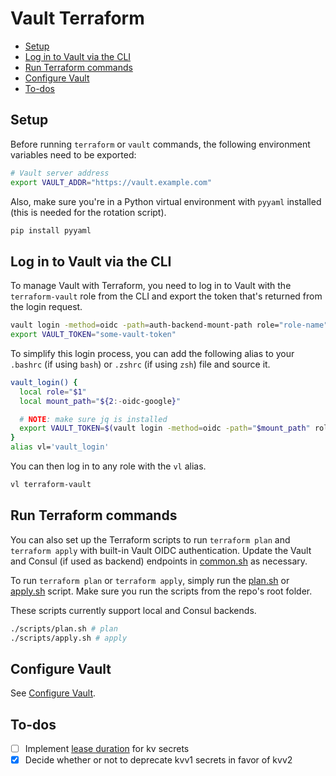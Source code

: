 # Vault Terraform

- [Setup](#setup)
- [Log in to Vault via the CLI](#log-in-to-vault-via-the-cli)
- [Run Terraform commands](#run-terraform-commands)
- [Configure Vault](#configure-vault)
- [To-dos](#to-dos)

## Setup

Before running `terraform` or `vault` commands, the following environment variables need to be exported:

```bash
# Vault server address
export VAULT_ADDR="https://vault.example.com"
```

Also, make sure you're in a Python virtual environment with `pyyaml` installed (this is needed for the rotation script).

```bash
pip install pyyaml
```

## Log in to Vault via the CLI

To manage Vault with Terraform, you need to log in to Vault with the `terraform-vault` role from the CLI and export the token that's returned from the login request.

```bash
vault login -method=oidc -path=auth-backend-mount-path role="role-name"
export VAULT_TOKEN="some-vault-token"
```

To simplify this login process, you can add the following alias to your `.bashrc` (if using `bash`) or `.zshrc` (if using `zsh`) file and source it.

```bash
vault_login() {
  local role="$1"
  local mount_path="${2:-oidc-google}"

  # NOTE: make sure jq is installed
  export VAULT_TOKEN=$(vault login -method=oidc -path="$mount_path" role="$role" -format=json | jq -r .auth.client_token)
}
alias vl='vault_login'
```

You can then log in to any role with the `vl` alias.

```bash
vl terraform-vault
```

## Run Terraform commands

You can also set up the Terraform scripts to run `terraform plan` and `terraform apply` with built-in Vault OIDC authentication. Update the Vault and Consul (if used as backend) endpoints in [common.sh](/scripts/common.sh) as necessary.

To run `terraform plan` or `terraform apply`, simply run the [plan.sh](/scripts/plan.sh) or [apply.sh](/scripts/apply.sh) script. Make sure you run the scripts from the repo's root folder.

These scripts currently support local and Consul backends.

```bash
./scripts/plan.sh # plan
./scripts/apply.sh # apply
```

## Configure Vault

See [Configure Vault](/docs/configure-vault.md).

## To-dos

- [ ] Implement [lease duration](https://developer.hashicorp.com/vault/docs/secrets/kv/kv-v1#ttls) for kv secrets
- [x] Decide whether or not to deprecate kvv1 secrets in favor of kvv2
